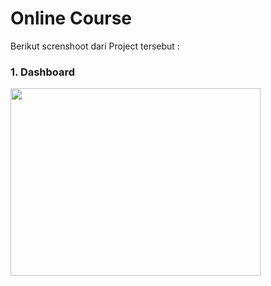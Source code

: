 <h1>Online Course</h1>
Berikut screnshoot dari Project tersebut :
<br>
<h3>1. Dashboard</h3>
<img src="https://github.com/matzgans/online-course/assets/107374954/3abc323a-dbdd-4468-acf8-dcffd6bb33ca.jpg" width="400" height="300">
